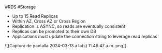 #RDS #Storage 

- Up to 15 Read Replicas
- Within AZ, Cross AZ or Cross Region
- Replication is ASYNC, so reads are eventually consistent
- Replicas can be promoted to their own DB 
- Applications must update the connection string to leverage read replicas

![[Captura de pantalla 2024-03-13 a la(s) 11.49.47 a.m..png]]
